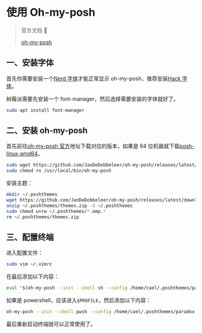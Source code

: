 # 使用 Oh-my-posh

> 官方文档 📝
>
> [oh-my-posh](https://ohmyposh.dev/docs)

## 一、安装字体

首先你需要安装一个[Nerd 字体](https://github.com/ryanoasis/nerd-fonts/releases)才能正常显示 oh-my-posh，推荐安装[Hack 字体](https://github.com/ryanoasis/nerd-fonts/releases/download/2.2.0-RC/Hack.zip)。

树莓派需要先安装一个 font-manager，然后选择需要安装的字体就好了。

```sh
sudo apt install font-manager
```

## 二、安装 oh-my-posh

首先前往[oh-my-posh 官方](https://github.com/JanDeDobbeleer/oh-my-posh/releases)地址下载对应的版本，如果是 64 位机器就下载[posh-linux-amd64](https://github.com/JanDeDobbeleer/oh-my-posh/releases/latest/download/posh-linux-amd64)。

```sh
sudo wget https://github.com/JanDeDobbeleer/oh-my-posh/releases/latest/download/posh-linux-amd64 -O /usr/local/bin/oh-my-posh
sudo chmod +x /usr/local/bin/oh-my-posh
```

安装主题：

```sh
mkdir ~/.poshthemes
wget https://github.com/JanDeDobbeleer/oh-my-posh/releases/latest/download/themes.zip -O ~/.poshthemes/themes.zip
unzip ~/.poshthemes/themes.zip -d ~/.poshthemes
sudo chmod u+rw ~/.poshthemes/*.omp.*
rm ~/.poshthemes/themes.zip
```

## 三、配置终端

进入配置文件：

```sh
sudo vim ~/.vimrc
```

在最后添加以下内容：

```sh
eval "$(oh-my-posh --init --shell sh --config /home/cael/.poshthemes/paradox.omp.json)"
```

如果是 powershell，应该进入`$PROFILE`，然后添加以下内容：

```sh
oh-my-posh --init --shell pwsh --config /home/cael/.poshthemes/paradox.omp.json | Invoke-Expression
```

最后重新启动终端就可以正常使用了。
